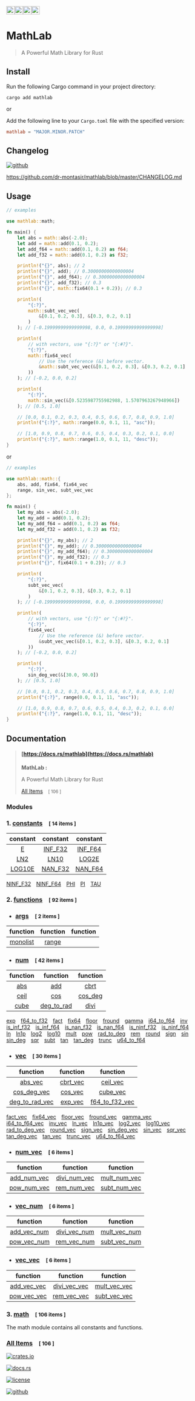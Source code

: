 [<img alt="github" src="https://img.shields.io/badge/github-dr%20montasir%20/%20mathlab-8da0cb?style=for-the-badge&labelColor=555555&logo=github" height="22">](https://github.com/dr-montasir/mathlab)[<img alt="crates.io" src="https://img.shields.io/crates/v/mathlab.svg?style=for-the-badge&color=fc8d62&logo=rust" height="22">](https://crates.io/crates/mathlab)[<img alt="docs.rs" src="https://img.shields.io/badge/docs.rs-mathlab-66c2a5?style=for-the-badge&labelColor=555555&logo=docs.rs" height="22">](https://docs.rs/mathlab)[<img alt="license" src="https://img.shields.io/badge/license-apache_2.0-4a98f7.svg?style=for-the-badge&labelColor=555555&logo=apache" height="22">](https://choosealicense.com/licenses/apache-2.0)

# MathLab

> A Powerful Math Library for Rust

## Install

Run the following Cargo command in your project directory:

```shell
cargo add mathlab
```

or

Add the following line to your `Cargo.toml` file with the specified version:

```toml
mathlab = "MAJOR.MINOR.PATCH"
```

## Changelog

[![github](https://img.shields.io/badge/github-%20changelog-8da0cb?style=for-the-badge&labelColor=555555&logo=github)](https://github.com/dr-montasir/mathlab/blob/master/CHANGELOG.md)

https://github.com/dr-montasir/mathlab/blob/master/CHANGELOG.md

## Usage

```rust
// examples

use mathlab::math;

fn main() {
    let abs = math::abs(-2.0);
    let add = math::add(0.1, 0.2);
    let add_f64 = math::add(0.1, 0.2) as f64;
    let add_f32 = math::add(0.1, 0.2) as f32;

    println!("{}", abs); // 2
    println!("{}", add); // 0.30000000000000004
    println!("{}", add_f64); // 0.30000000000000004
    println!("{}", add_f32); // 0.3
    println!("{}", math::fix64(0.1 + 0.2)); // 0.3

    println!(
        "{:?}",
        math::subt_vec_vec(
            &[0.1, 0.2, 0.3], &[0.3, 0.2, 0.1]
        )
    ); // [-0.19999999999999998, 0.0, 0.19999999999999998]

    println!(
        // with vectors, use "{:?}" or "{:#?}".
        "{:?}",
        math::fix64_vec(
            // Use the reference (&) before vector.
            &math::subt_vec_vec(&[0.1, 0.2, 0.3], &[0.3, 0.2, 0.1]
        ))
    ); // [-0.2, 0.0, 0.2]

    println!(
        "{:?}",
        math::sin_vec(&[0.5235987755982988, 1.5707963267948966])
    ); // [0.5, 1.0]

    // [0.0, 0.1, 0.2, 0.3, 0.4, 0.5, 0.6, 0.7, 0.8, 0.9, 1.0]
    println!("{:?}", math::range(0.0, 0.1, 11, "asc"));

    // [1.0, 0.9, 0.8, 0.7, 0.6, 0.5, 0.4, 0.3, 0.2, 0.1, 0.0]
    println!("{:?}", math::range(1.0, 0.1, 11, "desc"));
}
```

or

```rust
// examples

use mathlab::math::{
    abs, add, fix64, fix64_vec
    range, sin_vec, subt_vec_vec
};

fn main() {
    let my_abs = abs(-2.0);
    let my_add = add(0.1, 0.2);
    let my_add_f64 = add(0.1, 0.2) as f64;
    let my_add_f32 = add(0.1, 0.2) as f32;

    println!("{}", my_abs); // 2
    println!("{}", my_add); // 0.30000000000000004
    println!("{}", my_add_f64); // 0.30000000000000004
    println!("{}", my_add_f32); // 0.3
    println!("{}", fix64(0.1 + 0.2)); // 0.3

    println!(
        "{:?}",
        subt_vec_vec(
            &[0.1, 0.2, 0.3], &[0.3, 0.2, 0.1]
        )
    ); // [-0.19999999999999998, 0.0, 0.19999999999999998]

    println!(
        // with vectors, use "{:?}" or "{:#?}".
        "{:?}",
        fix64_vec(
            // Use the reference (&) before vector.
            &subt_vec_vec(&[0.1, 0.2, 0.3], &[0.3, 0.2, 0.1]
        ))
    ); // [-0.2, 0.0, 0.2]

    println!(
        "{:?}",
        sin_deg_vec(&[30.0, 90.0])
    ); // [0.5, 1.0]

    // [0.0, 0.1, 0.2, 0.3, 0.4, 0.5, 0.6, 0.7, 0.8, 0.9, 1.0]
    println!("{:?}", range(0.0, 0.1, 11, "asc"));

    // [1.0, 0.9, 0.8, 0.7, 0.6, 0.5, 0.4, 0.3, 0.2, 0.1, 0.0]
    println!("{:?}", range(1.0, 0.1, 11, "desc"));
}
```

## Documentation

> #### **[https://docs.rs/mathlab](https://docs.rs/mathlab)**
>
> **MathLab :**
>
> A Powerful Math Library for Rust
>
> [All Items](https://docs.rs/mathlab/latest/mathlab/all.html)&emsp;<small>[ 106 ]</small>

### Modules

### 1. [constants](https://docs.rs/mathlab/latest/mathlab/constants/index.html)&emsp;<small>[ 14 items ]</small>

|                                    constant                                     |                                     constant                                      |                                     constant                                      |
| :-----------------------------------------------------------------------------: | :-------------------------------------------------------------------------------: | :-------------------------------------------------------------------------------: |
|      [E](https://docs.rs/mathlab/latest/mathlab/constants/constant.E.html)      | [INF_F32](https://docs.rs/mathlab/latest/mathlab/constants/constant.INF_F32.html) | [INF_F64](https://docs.rs/mathlab/latest/mathlab/constants/constant.INF_F64.html) |
|    [LN2](https://docs.rs/mathlab/latest/mathlab/constants/constant.LN2.html)    |    [LN10](https://docs.rs/mathlab/latest/mathlab/constants/constant.LN10.html)    |   [LOG2E](https://docs.rs/mathlab/latest/mathlab/constants/constant.LOG2E.html)   |
| [LOG10E](https://docs.rs/mathlab/latest/mathlab/constants/constant.LOG10E.html) | [NAN_F32](https://docs.rs/mathlab/latest/mathlab/constants/constant.NAN_F32.html) | [NAN_F64](https://docs.rs/mathlab/latest/mathlab/constants/constant.NAN_F64.html) |

[NINF_F32](https://docs.rs/mathlab/latest/mathlab/constants/constant.NINF_F32.html)&emsp;[NINF_F64](https://docs.rs/mathlab/latest/mathlab/constants/constant.NINF_F64.html)&emsp;[PHI](https://docs.rs/mathlab/latest/mathlab/constants/constant.PHI.html)&emsp;[PI](https://docs.rs/mathlab/latest/mathlab/constants/constant.PI.html)&emsp;[TAU](https://docs.rs/mathlab/latest/mathlab/constants/constant.TAU.html)

### 2. [functions](https://docs.rs/mathlab/latest/mathlab/functions/index.html)&emsp;<small>[ 92 items ]</small>

- ### [args](https://docs.rs/mathlab/latest/mathlab/functions/args/index.html)&emsp;<small>[ 2 items ]</small>

|                                      function                                      |                                   function                                   | function |
| :--------------------------------------------------------------------------------: | :--------------------------------------------------------------------------: | :------: |
| [monolist](https://docs.rs/mathlab/latest/mathlab/functions/args/fn.monolist.html) | [range](https://docs.rs/mathlab/latest/mathlab/functions/args/fn.range.html) |          |

- ### [num](https://docs.rs/mathlab/latest/mathlab/functions/num/index.html)&emsp;<small>[ 42 items ]</small>

|                           function                           |                           function                           |                           function                           |
| :----------------------------------------------------------: | :----------------------------------------------------------: | :----------------------------------------------------------: |
| [abs](https://docs.rs/mathlab/latest/mathlab/functions/num/fn.abs.html) | [add](https://docs.rs/mathlab/latest/mathlab/functions/num/fn.add.html) | [cbrt](https://docs.rs/mathlab/latest/mathlab/functions/num/fn.cbrt.html) |
| [ceil](https://docs.rs/mathlab/latest/mathlab/functions/num/fn.ceil.html) | [cos](https://docs.rs/mathlab/latest/mathlab/functions/num/fn.cos.html) | [cos_deg](https://docs.rs/mathlab/latest/mathlab/functions/num/fn.cos_deg.html) |
| [cube](https://docs.rs/mathlab/latest/mathlab/functions/num/fn.cube.html) | [deg_to_rad](https://docs.rs/mathlab/latest/mathlab/functions/num/fn.deg_to_rad.html) | [divi](https://docs.rs/mathlab/latest/mathlab/functions/num/fn.divi.html) |

[exp](https://docs.rs/mathlab/latest/mathlab/functions/num/fn.exp.html)&emsp;[f64_to_f32](https://docs.rs/mathlab/latest/mathlab/functions/num/fn.f64_to_f32.html)&emsp;[fact](https://docs.rs/mathlab/latest/mathlab/functions/num/fn.fact.html)&emsp;[fix64](https://docs.rs/mathlab/latest/mathlab/functions/num/fn.fix64.html)&emsp;[floor](https://docs.rs/mathlab/latest/mathlab/functions/num/fn.floor.html)&emsp;[fround](https://docs.rs/mathlab/latest/mathlab/functions/num/fn.fround.html)&emsp;[gamma](https://docs.rs/mathlab/latest/mathlab/functions/num/fn.gamma.html)&emsp;[i64_to_f64](https://docs.rs/mathlab/latest/mathlab/functions/num/fn.i64_to_f64.html)&emsp;[inv](https://docs.rs/mathlab/latest/mathlab/functions/num/fn.inv.html)&emsp;[is_inf_f32](https://docs.rs/mathlab/latest/mathlab/functions/num/fn.is_inf_f32.html)&emsp;[is_inf_f64](https://docs.rs/mathlab/latest/mathlab/functions/num/fn.is_inf_f64.html)&emsp;[is_nan_f32](https://docs.rs/mathlab/latest/mathlab/functions/num/fn.is_nan_f32.html)&emsp;[is_nan_f64](https://docs.rs/mathlab/latest/mathlab/functions/num/fn.is_nan_f64.html)&emsp;[is_ninf_f32](https://docs.rs/mathlab/latest/mathlab/functions/num/fn.is_ninf_f32.html)&emsp;[is_ninf_f64](https://docs.rs/mathlab/latest/mathlab/functions/num/fn.is_ninf_f64.html)&emsp;[ln](https://docs.rs/mathlab/latest/mathlab/functions/num/fn.ln.html)&emsp;[ln1p](https://docs.rs/mathlab/latest/mathlab/functions/num/fn.ln1p.html)&emsp;[log2](https://docs.rs/mathlab/latest/mathlab/functions/num/fn.log2.html)&emsp;[log10](https://docs.rs/mathlab/latest/mathlab/functions/num/fn.log10.html)&emsp;[mult](https://docs.rs/mathlab/latest/mathlab/functions/num/fn.mult.html)&emsp;[pow](https://docs.rs/mathlab/latest/mathlab/functions/num/fn.pow.html)&emsp;[rad_to_deg](https://docs.rs/mathlab/latest/mathlab/functions/num/fn.rad_to_deg.html)&emsp;[rem](https://docs.rs/mathlab/latest/mathlab/functions/num/fn.rem.html)&emsp;[round](https://docs.rs/mathlab/latest/mathlab/functions/num/fn.round.html)&emsp;[sign](https://docs.rs/mathlab/latest/mathlab/functions/num/fn.sign.html)&emsp;[sin](https://docs.rs/mathlab/latest/mathlab/functions/num/fn.sin.html)&emsp;[sin_deg](https://docs.rs/mathlab/latest/mathlab/functions/num/fn.sin_deg.html)&emsp;[sqr](https://docs.rs/mathlab/latest/mathlab/functions/num/fn.sqr.html)&emsp;[subt](https://docs.rs/mathlab/latest/mathlab/functions/num/fn.subt.html)&emsp;[tan](https://docs.rs/mathlab/latest/mathlab/functions/num/fn.tan.html)&emsp;[tan_deg](https://docs.rs/mathlab/latest/mathlab/functions/num/fn.tan_deg.html)&emsp;[trunc](https://docs.rs/mathlab/latest/mathlab/functions/num/fn.trunc.html)&emsp;[u64_to_f64](https://docs.rs/mathlab/latest/mathlab/functions/num/fn.u64_to_f64.html)

- ### [vec](https://docs.rs/mathlab/latest/mathlab/functions/vec/index.html)&emsp;<small>[ 30 items ]</small>

|                           function                           |                           function                           |                           function                           |
| :----------------------------------------------------------: | :----------------------------------------------------------: | :----------------------------------------------------------: |
| [abs_vec](https://docs.rs/mathlab/latest/mathlab/functions/vec/fn.abs_vec.html) | [cbrt_vec](https://docs.rs/mathlab/latest/mathlab/functions/vec/fn.cbrt_vec.html) | [ceil_vec](https://docs.rs/mathlab/latest/mathlab/functions/vec/fn.ceil_vec.html) |
| [cos_deg_vec](https://docs.rs/mathlab/latest/mathlab/functions/vec/fn.cos_deg_vec.html) | [cos_vec](https://docs.rs/mathlab/latest/mathlab/functions/vec/fn.cos_vec.html) | [cube_vec](https://docs.rs/mathlab/latest/mathlab/functions/vec/fn.cube_vec.html) |
| [deg_to_rad_vec](https://docs.rs/mathlab/latest/mathlab/functions/vec/fn.deg_to_rad_vec.html) | [exp_vec](https://docs.rs/mathlab/latest/mathlab/functions/vec/fn.exp_vec.html) | [f64_to_f32_vec](https://docs.rs/mathlab/latest/mathlab/functions/vec/fn.f64_to_f32_vec.html) |

[fact_vec](https://docs.rs/mathlab/latest/mathlab/functions/vec/fn.fact_vec.html)&emsp;[fix64_vec](https://docs.rs/mathlab/latest/mathlab/functions/vec/fn.fix64_vec.html)&emsp;[floor_vec](https://docs.rs/mathlab/latest/mathlab/functions/vec/fn.floor_vec.html)&emsp;[fround_vec](https://docs.rs/mathlab/latest/mathlab/functions/vec/fn.fround_vec.html)&emsp;[gamma_vec](https://docs.rs/mathlab/latest/mathlab/functions/vec/fn.gamma_vec.html)&emsp;[i64_to_f64_vec](https://docs.rs/mathlab/latest/mathlab/functions/vec/fn.i64_to_f64_vec.html)&emsp;[inv_vec](https://docs.rs/mathlab/latest/mathlab/functions/vec/fn.inv_vec.html)&emsp;[ln_vec](https://docs.rs/mathlab/latest/mathlab/functions/vec/fn.ln_vec.html)&emsp;[ln1p_vec](https://docs.rs/mathlab/latest/mathlab/functions/vec/fn.ln1p_vec.html)&emsp;[log2_vec](https://docs.rs/mathlab/latest/mathlab/functions/vec/fn.log2_vec.html)&emsp;[log10_vec](https://docs.rs/mathlab/latest/mathlab/functions/vec/fn.log10_vec.html)&emsp;[rad_to_deg_vec](https://docs.rs/mathlab/latest/mathlab/functions/vec/fn.rad_to_deg_vec.html)&emsp;[round_vec](https://docs.rs/mathlab/latest/mathlab/functions/vec/fn.round_vec.html)&emsp;[sign_vec](https://docs.rs/mathlab/latest/mathlab/functions/vec/fn.sign_vec.html)&emsp;[sin_deg_vec](https://docs.rs/mathlab/latest/mathlab/functions/vec/fn.sin_deg_vec.html)&emsp;[sin_vec](https://docs.rs/mathlab/latest/mathlab/functions/vec/fn.sin_vec.html)&emsp;[sqr_vec](https://docs.rs/mathlab/latest/mathlab/functions/vec/fn.sqr_vec.html)&emsp;[tan_deg_vec](https://docs.rs/mathlab/latest/mathlab/functions/vec/fn.tan_deg_vec.html)&emsp;[tan_vec](https://docs.rs/mathlab/latest/mathlab/functions/vec/fn.tan_vec.html)&emsp;[trunc_vec](https://docs.rs/mathlab/latest/mathlab/functions/vec/fn.trunc_vec.html)&emsp;[u64_to_f64_vec](https://docs.rs/mathlab/latest/mathlab/functions/vec/fn.u64_to_f64_vec.html)

- ### [num_vec](https://docs.rs/mathlab/latest/mathlab/functions/num_vec/index.html)&emsp;<small>[ 6 items ]</small>

|                                          function                                           |                                           function                                            |                                           function                                            |
| :-----------------------------------------------------------------------------------------: | :-------------------------------------------------------------------------------------------: | :-------------------------------------------------------------------------------------------: |
| [add_num_vec](https://docs.rs/mathlab/latest/mathlab/functions/num_vec/fn.add_num_vec.html) | [divi_num_vec](https://docs.rs/mathlab/latest/mathlab/functions/num_vec/fn.divi_num_vec.html) | [mult_num_vec](https://docs.rs/mathlab/latest/mathlab/functions/num_vec/fn.mult_num_vec.html) |
| [pow_num_vec](https://docs.rs/mathlab/latest/mathlab/functions/num_vec/fn.pow_num_vec.html) |  [rem_num_vec](https://docs.rs/mathlab/latest/mathlab/functions/num_vec/fn.rem_num_vec.html)  | [subt_num_vec](https://docs.rs/mathlab/latest/mathlab/functions/num_vec/fn.subt_num_vec.html) |

- ### [vec_num](https://docs.rs/mathlab/latest/mathlab/functions/vec_num/index.html)&emsp;<small>[ 6 items ]</small>

|                                          function                                           |                                           function                                            |                                           function                                            |
| :-----------------------------------------------------------------------------------------: | :-------------------------------------------------------------------------------------------: | :-------------------------------------------------------------------------------------------: |
| [add_vec_num](https://docs.rs/mathlab/latest/mathlab/functions/vec_num/fn.add_vec_num.html) | [divi_vec_num](https://docs.rs/mathlab/latest/mathlab/functions/vec_num/fn.divi_vec_num.html) | [mult_vec_num](https://docs.rs/mathlab/latest/mathlab/functions/vec_num/fn.mult_vec_num.html) |
| [pow_vec_num](https://docs.rs/mathlab/latest/mathlab/functions/vec_num/fn.pow_vec_num.html) |  [rem_vec_num](https://docs.rs/mathlab/latest/mathlab/functions/vec_num/fn.rem_vec_num.html)  | [subt_vec_num](https://docs.rs/mathlab/latest/mathlab/functions/vec_num/fn.subt_vec_num.html) |

- ### [vec_vec](https://docs.rs/mathlab/latest/mathlab/functions/vec_vec/index.html)&emsp;<small>[ 6 items ]</small>

|                                          function                                           |                                           function                                            |                                           function                                            |
| :-----------------------------------------------------------------------------------------: | :-------------------------------------------------------------------------------------------: | :-------------------------------------------------------------------------------------------: |
| [add_vec_vec](https://docs.rs/mathlab/latest/mathlab/functions/vec_vec/fn.add_vec_vec.html) | [divi_vec_vec](https://docs.rs/mathlab/latest/mathlab/functions/vec_vec/fn.divi_vec_vec.html) | [mult_vec_vec](https://docs.rs/mathlab/latest/mathlab/functions/vec_vec/fn.mult_vec_vec.html) |
| [pow_vec_vec](https://docs.rs/mathlab/latest/mathlab/functions/vec_vec/fn.pow_vec_vec.html) |  [rem_vec_vec](https://docs.rs/mathlab/latest/mathlab/functions/vec_vec/fn.rem_vec_vec.html)  | [subt_vec_vec](https://docs.rs/mathlab/latest/mathlab/functions/vec_vec/fn.subt_vec_vec.html) |

### 3. [math](https://docs.rs/mathlab/latest/mathlab/math/index.html)&emsp;<small>[ 106 items ]</small>

The math module contains all constants and functions.

### [All Items](https://docs.rs/mathlab/latest/mathlab/all.html)&emsp;<small>[ 106 ]</small>

[![crates.io](https://img.shields.io/crates/v/mathlab.svg?style=for-the-badge&color=fc8d62&logo=rust)](https://crates.io/crates/mathlab)

[![docs.rs](https://img.shields.io/badge/docs.rs-mathlab-66c2a5?style=for-the-badge&labelColor=555555&logo=docs.rs)](https://docs.rs/mathlab)

[![license](https://img.shields.io/badge/license-apache_2.0-4a98f7.svg?style=for-the-badge&labelColor=555555&logo=apache)](https://choosealicense.com/licenses/apache-2.0)

[![github](https://img.shields.io/badge/github-dr%20montasir%20/%20mathlab-8da0cb?style=for-the-badge&labelColor=555555&logo=github)](https://github.com/dr-montasir/mathlab)
